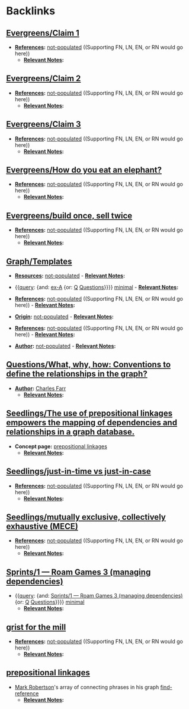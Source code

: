 
# Backlinks
## [Evergreens/Claim 1](<Evergreens/Claim 1.md>)
- **[References](<References.md>):** [not-populated](<not-populated.md>) ((Supporting FN, LN, EN, or RN would go here))
    - **[Relevant Notes](<Relevant Notes.md>):**

## [Evergreens/Claim 2](<Evergreens/Claim 2.md>)
- **[References](<References.md>):** [not-populated](<not-populated.md>) ((Supporting FN, LN, EN, or RN would go here))
    - **[Relevant Notes](<Relevant Notes.md>):**

## [Evergreens/Claim 3](<Evergreens/Claim 3.md>)
- **[References](<References.md>):** [not-populated](<not-populated.md>) ((Supporting FN, LN, EN, or RN would go here))
    - **[Relevant Notes](<Relevant Notes.md>):**

## [Evergreens/How do you eat an elephant?](<Evergreens/How do you eat an elephant?.md>)
- **[References](<References.md>):** [not-populated](<not-populated.md>) ((Supporting FN, LN, EN, or RN would go here))
    - **[Relevant Notes](<Relevant Notes.md>):**

## [Evergreens/build once, sell twice](<Evergreens/build once, sell twice.md>)
- **[References](<References.md>):** [not-populated](<not-populated.md>) ((Supporting FN, LN, EN, or RN would go here))
    - **[Relevant Notes](<Relevant Notes.md>):**

## [Graph/Templates](<Graph/Templates.md>)
- **[Resources](<Resources.md>):** [not-populated](<not-populated.md>)
                - **[Relevant Notes](<Relevant Notes.md>):**

- {{[query](<query.md>): {and: [ex-A](<ex-A.md>) {or: [Q](<Q.md>) [Questions](<Questions.md>)}}}} [minimal](<minimal.md>)
                - **[Relevant Notes](<Relevant Notes.md>):**

- **[References](<References.md>):** [not-populated](<not-populated.md>) ((Supporting FN, LN, EN, or RN would go here))
                - **[Relevant Notes](<Relevant Notes.md>):**

- **[Origin](<Origin.md>):** [not-populated](<not-populated.md>)
                - **[Relevant Notes](<Relevant Notes.md>):**

- **[References](<References.md>):** [not-populated](<not-populated.md>) ((Supporting FN, LN, EN, or RN would go here))
                - **[Relevant Notes](<Relevant Notes.md>):**

- **[Author](<Author.md>):** [not-populated](<not-populated.md>)
                - **[Relevant Notes](<Relevant Notes.md>):**

## [Questions/What, why, how: Conventions to define the relationships in the graph?](<Questions/What, why, how: Conventions to define the relationships in the graph?.md>)
- **[Author](<Author.md>):** [Charles Farr](<Charles Farr.md>)
    - **[Relevant Notes](<Relevant Notes.md>):**

## [Seedlings/The use of prepositional linkages empowers the mapping of dependencies and relationships in a graph database.](<Seedlings/The use of prepositional linkages empowers the mapping of dependencies and relationships in a graph database..md>)
- **Concept page:** [prepositional linkages](<prepositional linkages.md>)
    - **[Relevant Notes](<Relevant Notes.md>):**

## [Seedlings/just-in-time vs just-in-case](<Seedlings/just-in-time vs just-in-case.md>)
- **[References](<References.md>):** [not-populated](<not-populated.md>) ((Supporting FN, LN, EN, or RN would go here))
    - **[Relevant Notes](<Relevant Notes.md>):**

## [Seedlings/mutually exclusive, collectively exhaustive (MECE)](<Seedlings/mutually exclusive, collectively exhaustive (MECE).md>)
- **[References](<References.md>):** [not-populated](<not-populated.md>) ((Supporting FN, LN, EN, or RN would go here))
    - **[Relevant Notes](<Relevant Notes.md>):**

## [Sprints/1 — Roam Games 3 (managing dependencies)](<Sprints/1 — Roam Games 3 (managing dependencies).md>)
- {{[query](<query.md>): {and: [Sprints/1 — Roam Games 3 (managing dependencies)](<Sprints/1 — Roam Games 3 (managing dependencies).md>) {or: [Q](<Q.md>) [Questions](<Questions.md>)}}}} [minimal](<minimal.md>)
    - **[Relevant Notes](<Relevant Notes.md>):**

## [grist for the mill](<grist for the mill.md>)
- **[References](<References.md>):** [not-populated](<not-populated.md>) ((Supporting FN, LN, EN, or RN would go here))
    - **[Relevant Notes](<Relevant Notes.md>):**

## [prepositional linkages](<prepositional linkages.md>)
- [Mark Robertson](<Mark Robertson.md>)'s array of connecting phrases in his graph [find-reference](<find-reference.md>)
    - **[Relevant Notes](<Relevant Notes.md>):**

